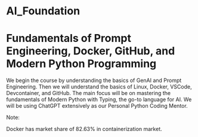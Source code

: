 # AI_Foundation
# Fundamentals of Prompt Engineering, Docker, GitHub, and Modern Python Programming
We begin the course by understanding the basics of GenAI and Prompt Engineering. Then we will understand the basics of Linux, Docker, VSCode, Devcontainer, and GitHub. The main focus will be on mastering the fundamentals of Modern Python with Typing, the go-to language for AI. We will be using ChatGPT extensively as our Personal Python Coding Mentor.

Note:

Docker has market share of 82.63% in containerization market.

